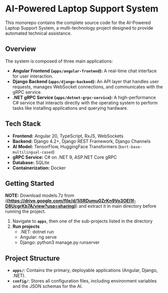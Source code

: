 # AI-Powered Laptop Support System

This monorepo contains the complete source code for the AI-Powered Laptop Support System, a multi-technology project designed to provide automated technical assistance.

## Overview

The system is composed of three main applications:
- **Angular Frontend (`apps/angular-frontend`):** A real-time chat interface for user interaction.
- **Django Backend (`apps/django-backend`):** An API layer that handles user requests, manages WebSocket connections, and communicates with the gRPC service.
- **.NET gRPC Service (`apps/dotnet-grpc-service`):** A high-performance C# service that interacts directly with the operating system to perform tasks like installing applications and querying hardware.

## Tech Stack

- **Frontend:** Angular 20, TypeScript, RxJS, WebSockets
- **Backend:** Django 4.2+, Django REST Framework, Django Channels
- **AI Model:** TensorFlow, HuggingFace Transformers (`bert-base-multilingual-cased`)
- **gRPC Service:** C# on .NET 9, ASP.NET Core gRPC
- **Database:** SQLite
- **Containerization:** Docker

## Getting Started

**NOTE:** Download models.7z from (**(https://drive.google.com/file/d/1iSRDumu0ZrKn9Vo3OEl1f-D8UcgrKb7A/view?usp=sharing)**) and extract it in main directory before running the project.

1. Navigate to **`apps`**, then one of the sub-projects listed in the directory
2. **Run projects**
   - .NET: dotnet run
   - Angular: ng serve
   - Django: python3 manage.py runserver

## Project Structure

- **`apps/`**: Contains the primary, deployable applications (Angular, Django, .NET).
- **`config/`**: Stores all configuration files, including environment variables and the JSON schemas for the AI.
